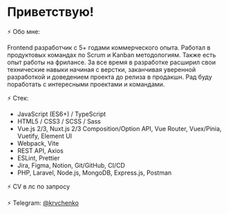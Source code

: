 # Приветствую!

⚡️ Обо мне:

Frontend разработчик с 5+ годами коммерческого опыта. Работал в продуктовых командах по Scrum и Kanban методологиям. Также есть опыт работы на фрилансе. За все время в разработке расширил свои технические навыки начиная с верстки, заканчивая уверенной разработкой и доведением проекта до релиза в продакшн. Рад буду поработать с интересными проектами и командами.

⚡️ Стек:

- JavaScript (ES6+) / TypeScript
- HTML5 / CSS3 / SCSS / Sass
- Vue.js 2/3, Nuxt.js 2/3 Composition/Option  API, Vue Router, Vuex/Pinia, Vuetify, Element UI
- Webpack, Vite
- REST API, Axios
- ESLint, Prettier
- Jira, Figma, Notion, Git/GitHub, CI/CD
- PHP, Laravel, Node.js, MongoDB, Express.js, Postman

⚡️ CV в лс по запросу

⚡️ Telegram: <a href="https://t.me/krvchenko">@krvchenko</a>
